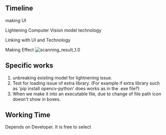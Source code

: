 ## Timeline
making UI

Lightening Computer Vision model technology

Linking with UI and Technology

Making Effect
![scanning_result_1.0](Image/Result/scanning_result_1.0.gif)
## Specific works
1. unbreaking existing model for lightnening issue.
2. Test for loading issue of extra library. (For example if extra library such as 
'pip install opencv-python' does works as in the .exe file?)
3. When we make it into an executable file, due to change of file path icon doesn't show in
boxes.

## Working Time
Depends on Developer. It is free to select

